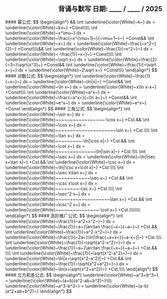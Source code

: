 <h2 align="right">背诵与默写 日期: ____ / ____ / 2025</h2>
#### 幂公式:
$$
\begin{align*}
&&
\int \underline{\color{White}~k~} dx = \underline{\color{White}~kx~} +Const\\\\
\int \underline{\color{White}~x^\mu~} dx 
= \underline{\color{White}~\frac{~x^{\mu+1}~}{~\mu+1~}~} +Const&&
\int \underline{\color{White}~x~} dx 
= \underline{\color{White}~\frac{~x^2~}{2}~} +Const\\\\&&
\int \underline{\color{White}~\frac{1}{~x^2~}~} dx 
= \underline{\color{White}~-\frac{1}{~x~}~} +Const\\\\
\int \underline{\color{White}~\sqrt x~} dx 
= \underline{\color{White}~\frac{2}{~3~}\sqrt{x^3}~} +Const&&
\int \underline{\color{White}~\frac{1}{~\sqrt x~}~} dx 
= \underline{\color{White}~2\sqrt x~} +Const\\\\
\end{align*}
$$
#### 对数公式:
$$
\begin{align*}
\int \underline{\color{White}~\frac{1}{~x~}~} dx 
= \underline{\color{White}~\ln|x|~} +Const&&
\int \underline{\color{White}~\ln x~} dx 
= \underline{\color{White}~x\ln x-x~} +Const\\\\
\int \underline{\color{White}~a^x~} dx 
= \underline{\color{White}~\frac{~a^x~}{~\ln a~}~} +Const&&
\int \underline{\color{White}~e^x~} dx 
= \underline{\color{White}~e^x~} +Const
\end{align*}
$$
#### 三角公式:
$$
\begin{align*}
\int \underline{\color{White}~\sin x~} dx 
= \underline{\color{White}~~~~~~~~~~~~~~~~~-\cos x~} +Cst.&&
\int \underline{\color{White}~\cos x~} dx 
= \underline{\color{White}~~~~~~~~~~~~~~~~~~~~~\sin x~} +Cst.\\\\
\int \underline{\color{White}~\tan x~} dx 
= \underline{\color{White}~~~~~~~~~-\ln|\cos x|~} +Cst.&&
\int \underline{\color{White}~\cot x~} dx 
= \underline{\color{White}~~~~~~~~~~~~~~\ln|\sin x|~} +Cst.\\\\
\int \underline{\color{White}~\sec x~} dx 
= \underline{\color{White}~\ln|\sec x+\tan x|~} +Cst.&&
\int \underline{\color{White}~\csc x~} dx 
= \underline{\color{White}~\ln|\csc x+\cot x|~} +Cst.\\\\
\int \underline{\color{White}~\sec x\tan x~} dx 
= \underline{\color{White}~~~~~~~~~~~~\sec x~} +Cst.&&
\int \underline{\color{White}~\csc x\cot x~} dx 
= \underline{\color{White}~~~~~~~~-csc x~} +Cst.\\\\
\int \underline{\color{White}~\sec^2 x~} dx 
= \underline{\color{White}~~~~~~~~~~~~~~~~~~~\tan x~} +Cst.&&
\int \underline{\color{White}~\csc^2 x~} dx 
= \underline{\color{White}~~~~~~~~~~~~~~~-\cot x~} +Cst.\\\\\\\\
\end{align*}
$$
#### 高阶推广公式:
$$
\begin{align*}
\int \underline{\color{White}~\frac{1}{~a^2+x^2~}~} dx 
= \underline{\color{White}~\frac{1}{~a~}\arctan \frac{~x~}{~a~}~} +Cst.&&
\int \underline{\color{White}~\frac{1}{~a^2-x^2~}~} dx 
= \underline{\color{White}~\frac{1}{~2a~}\ln|\frac{~a+x~}{~a-x~}|~} +Cst.\\\\
\int \underline{\color{White}~\frac{1}{~\sqrt{a^2-x^2}~}~} dx 
= \underline{\color{White}~\frac{1}{~a~}\arctan \frac{~x~}{~a~}~} +Cst.&&
\\\\
\int \underline{\color{White}~\frac{1}{~\sqrt{x^2-a^2}~}~} dx 
= \underline{\color{White}~\ln|x+\sqrt{x^2-a^2}|~} +Cst.&&
\int \underline{\color{White}~\frac{1}{~\sqrt{x^2+a^2}~}~} dx 
= \underline{\color{White}~\ln(x+\sqrt{x^2+a^2})~} +Cst.\\\\
\end{align*}
$$
#### 立方和差公式:
$$
\begin{align*}
\underline{\color{White}~a^3+b^3~} = \underline{\color{White}~(a+b)(a^2-ab+b^2)~}\\\\
\underline{\color{White}~a^3-b^3~} = \underline{\color{White}~(a-b)(a^2+ab+b^2)~}
\end{align*}
$$
